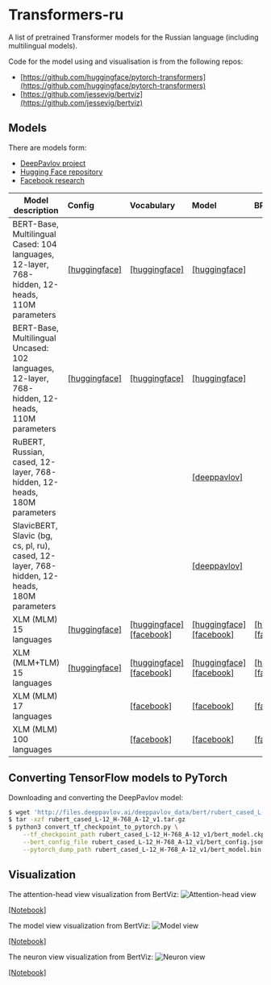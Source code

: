 # Transformers-ru

A list of pretrained Transformer models for the Russian language (including multilingual models).

Code for the model using and visualisation is from the following repos:
* [https://github.com/huggingface/pytorch-transformers](https://github.com/huggingface/pytorch-transformers)
* [https://github.com/jessevig/bertviz](https://github.com/jessevig/bertviz)

## Models

There are models form:
* [DeepPavlov project](http://docs.deeppavlov.ai/en/master/features/models/bert.html)
* [Hugging Face repository](https://github.com/huggingface/pytorch-transformers)
* [Facebook research](https://github.com/facebookresearch/XLM/)

| Model description | Config | Vocabulary | Model | BPE codes |
|-|:-|:-|:-|:-|
|BERT-Base, Multilingual Cased: 104 languages, 12-layer, 768-hidden, 12-heads, 110M parameters|[[huggingface]](https://s3.amazonaws.com/models.huggingface.co/bert/bert-base-multilingual-cased-config.json)|[[huggingface]](https://s3.amazonaws.com/models.huggingface.co/bert/bert-base-multilingual-cased-vocab.txt)|[[huggingface]](https://s3.amazonaws.com/models.huggingface.co/bert/bert-base-multilingual-cased-pytorch_model.bin)|
|BERT-Base, Multilingual Uncased: 102 languages, 12-layer, 768-hidden, 12-heads, 110M parameters|[[huggingface]](https://s3.amazonaws.com/models.huggingface.co/bert/bert-base-multilingual-uncased-config.json)|[[huggingface]](https://s3.amazonaws.com/models.huggingface.co/bert/bert-base-multilingual-uncased-vocab.txt)|[[huggingface]](https://s3.amazonaws.com/models.huggingface.co/bert/bert-base-multilingual-uncased-pytorch_model.bin)|
|RuBERT, Russian, cased, 12-layer, 768-hidden, 12-heads, 180M parameters |||[[deeppavlov]](http://files.deeppavlov.ai/deeppavlov_data/bert/rubert_cased_L-12_H-768_A-12_v1.tar.gz)|
|SlavicBERT, Slavic (bg, cs, pl, ru), cased, 12-layer, 768-hidden, 12-heads, 180M parameters|||[[deeppavlov]](http://files.deeppavlov.ai/deeppavlov_data/bert/bg_cs_pl_ru_cased_L-12_H-768_A-12.tar.gz)|
|XLM (MLM) 15 languages|[[huggingface]](https://s3.amazonaws.com/models.huggingface.co/bert/xlm-mlm-xnli15-1024-config.json)|[[huggingface]](https://s3.amazonaws.com/models.huggingface.co/bert/xlm-mlm-xnli15-1024-vocab.json)<br/>[[facebook]](https://dl.fbaipublicfiles.com/XLM/vocab_xnli_15)|[[huggingface]](https://s3.amazonaws.com/models.huggingface.co/bert/xlm-mlm-xnli15-1024-pytorch_model.bin)<br/>[[facebook]](https://dl.fbaipublicfiles.com/XLM/mlm_xnli15_1024.pth)|[[huggingface]](https://s3.amazonaws.com/models.huggingface.co/bert/xlm-mlm-xnli15-1024-merges.txt)<br/>[[facebook]](https://dl.fbaipublicfiles.com/XLM/codes_xnli_15)|
|XLM (MLM+TLM) 15 languages|[[huggingface]](https://s3.amazonaws.com/models.huggingface.co/bert/xlm-mlm-tlm-xnli15-1024-config.json)|[[huggingface]](https://s3.amazonaws.com/models.huggingface.co/bert/xlm-mlm-tlm-xnli15-1024-vocab.json)<br/>[[facebook]](https://dl.fbaipublicfiles.com/XLM/vocab_xnli_15)|[[huggingface]](https://s3.amazonaws.com/models.huggingface.co/bert/xlm-mlm-tlm-xnli15-1024-pytorch_model.bin)<br/>[[facebook]](https://dl.fbaipublicfiles.com/XLM/mlm_tlm_xnli15_1024.pth)|[[huggingface]](https://s3.amazonaws.com/models.huggingface.co/bert/xlm-mlm-tlm-xnli15-1024-merges.txt)<br/>[[facebook]](https://dl.fbaipublicfiles.com/XLM/codes_xnli_15)|
|XLM (MLM) 17 languages||[[facebook]](https://dl.fbaipublicfiles.com/XLM/vocab_xnli_17)|[[facebook]](https://dl.fbaipublicfiles.com/XLM/mlm_17_1280.pth)|[[facebook]](https://dl.fbaipublicfiles.com/XLM/codes_xnli_17)|
|XLM (MLM) 100 languages||[[facebook]](https://dl.fbaipublicfiles.com/XLM/vocab_xnli_100)|[[facebook]](https://dl.fbaipublicfiles.com/XLM/mlm_100_1280.pth)|[[facebook]](https://dl.fbaipublicfiles.com/XLM/codes_xnli_100)|

## Converting TensorFlow models to PyTorch

Downloading and converting the DeepPavlov model:

```bash
$ wget 'http://files.deeppavlov.ai/deeppavlov_data/bert/rubert_cased_L-12_H-768_A-12_v1.tar.gz'
$ tar -xzf rubert_cased_L-12_H-768_A-12_v1.tar.gz
$ python3 convert_tf_checkpoint_to_pytorch.py \
    --tf_checkpoint_path rubert_cased_L-12_H-768_A-12_v1/bert_model.ckpt \
    --bert_config_file rubert_cased_L-12_H-768_A-12_v1/bert_config.json \
    --pytorch_dump_path rubert_cased_L-12_H-768_A-12_v1/bert_model.bin
```

## Visualization

The attention-head view visualization from BertViz:
![Attention-head view](https://github.com/vlarine/transformers-ru/blob/master/img/head.png)

[[Notebook]](https://github.com/vlarine/transformers-ru/blob/master/head_view_bert.ipynb)


The model view visualization from BertViz:
![Model view](https://github.com/vlarine/transformers-ru/blob/master/img/model.jpg)

[[Notebook]](https://github.com/vlarine/transformers-ru/blob/master/model_view_bert.ipynb)

The neuron view visualization from BertViz:
![Neuron view](https://github.com/vlarine/transformers-ru/blob/master/img/neuron.png)

[[Notebook]](https://github.com/vlarine/transformers-ru/blob/master/neuron_view_bert.ipynb)




